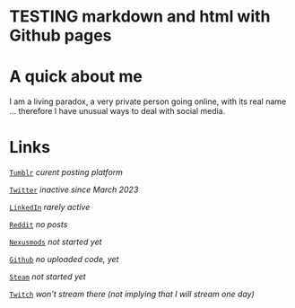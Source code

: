 # TESTING markdown and html with Github pages

# A quick about me

I am a living paradox, a very private person going online, with its real name ... therefore I have unusual ways to deal with social media.

# Links

[`Tumblr`](https://jeremyvlegros.tumblr.com/) *curent posting platform*

[`Twitter`](https://twitter.com/jeremyvlegros) *inactive since March 2023*

[`LinkedIn`](https://fr.linkedin.com/in/jeremyvlegros?trk=people-guest_people_search-card)  *rarely active*

[`Reddit`](https://www.reddit.com/user/jeremyvlegros)  *no posts*

[`Nexusmods`](https://www.nexusmods.com/users/152566508) *not started yet*

[`Github`](https://github.com/jeremyvlegros) *no uploaded code, yet*

[`Steam`](https://steamcommunity.com/id/jeremyvlegros) *not started yet*

[`Twitch`](https://www.twitch.tv/jeremyvlegros) *won't stream there (not implying that I will stream one day)*
